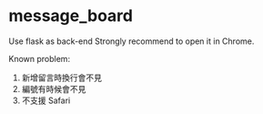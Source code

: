 # message_board

Use flask as back-end
Strongly recommend to open it in Chrome.

Known problem:
1. 新增留言時換行會不見
2. 編號有時候會不見
3. 不支援 Safari
